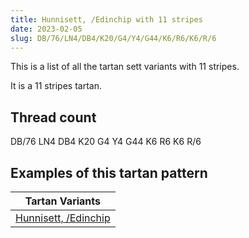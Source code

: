 ```yaml
---
title: Hunnisett, /Edinchip with 11 stripes
date: 2023-02-05
slug: DB/76/LN4/DB4/K20/G4/Y4/G44/K6/R6/K6/R/6
---
```

This is a list of all the tartan sett variants with 11 stripes.

It is a 11 stripes tartan.


## Thread count
DB/76 LN4 DB4 K20 G4 Y4 G44 K6 R6 K6 R/6

## Examples of this tartan pattern

| Tartan Variants |
|---------------|
| [Hunnisett, /Edinchip](/variants/db/76/ln4/db4/k20/g4/y4/g44/k6/r6/k6/r/6-db000050-g008000-k000000-lne0e0e0-rc00000-yf0c000)||

